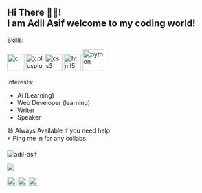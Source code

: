 ## Hi There 👋🏼! <br> I am Adil Asif welcome to my coding world! 

Skills:
<p align="left"><img src="https://konpa.github.io/devicon/devicon.git/icons/c/c-original.svg" alt="c" width="40" height="40"/> <img src="https://konpa.github.io/devicon/devicon.git/icons/cplusplus/cplusplus-original.svg" alt="cplusplus" width="40" height="40"/> <img src="https://konpa.github.io/devicon/devicon.git/icons/css3/css3-original-wordmark.svg" alt="css3" width="40" height="40"/> <img src="https://konpa.github.io/devicon/devicon.git/icons/html5/html5-original-wordmark.svg" alt="html5" width="40" height="40"/> <img src="https://konpa.github.io/devicon/devicon.git/icons/python/python-original-wordmark.svg" alt="python" width="50" height="50"/></p>

Interests: 
* Ai (Learning)
* Web Developer (learning)
* Writer 
* Speaker

😄 Always Available if you need help <br>
⚡ Ping me in for any collabs.
<br>


<p align="left"> <img src="https://komarev.com/ghpvc/?username=adil-asif" alt="adil-asif" /> </p>

![](https://github-readme-stats.vercel.app/api?username=Adil-Asif&show_icons=true&title_color=E88795&icon_color=FF33FF&text_color=D6BCD5&bg_color=151515)

<p>
<a href="https://twitter.com/AdilAsif20">
  <img align="left" alt="Adil Asif's Twitter" width="22px" src="https://cdn.jsdelivr.net/npm/simple-icons@v3/icons/twitter.svg" />
</a>
<a href="https://www.linkedin.com/in/adilasif680/">
  <img align="left" alt="Adil Asif's LinkdeIN" width="22px" src="https://cdn.jsdelivr.net/npm/simple-icons@v3/icons/linkedin.svg" />
</a>
<a href="https://medium.com/@adilasif680">
  <img align="left" alt="Adil Asif's Medium" width="22px" src="https://cdn.jsdelivr.net/npm/simple-icons@3.0.1/icons/medium.svg" />
</a>
</p>


<!--
**Adil Asif/Adil Asif** is a ✨ _special_ ✨ repository because its `README.md` (this file) appears on your GitHub profile.

Here are some ideas to get you started:

- 🔭 I’m currently working on ...
- 🌱 I’m currently learning ...
- 👯 I’m looking to collaborate on ...
- 🤔 I’m looking for help with ...
- 💬 Ask me about ...
- 📫 How to reach me: ...
- 😄 Pronouns: ...
- ⚡ Fun fact: ...
-->
